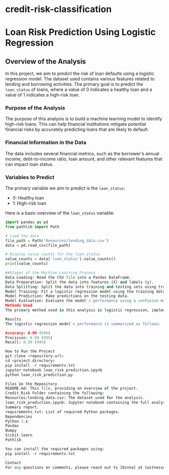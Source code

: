 # credit-risk-classification
# Loan Risk Prediction Using Logistic Regression

## Overview of the Analysis

In this project, we aim to predict the risk of loan defaults using a logistic regression model. The dataset used contains various features related to lending and borrowing activities. The primary goal is to predict the `loan_status` of loans, where a value of 0 indicates a healthy loan and a value of 1 indicates a high-risk loan.

### Purpose of the Analysis

The purpose of this analysis is to build a machine learning model to identify high-risk loans. This can help financial institutions mitigate potential financial risks by accurately predicting loans that are likely to default.

### Financial Information in the Data

The data includes several financial metrics, such as the borrower's annual income, debt-to-income ratio, loan amount, and other relevant features that can impact loan status.

### Variables to Predict

The primary variable we aim to predict is the `loan_status`:
- 0: Healthy loan
- 1: High-risk loan

Here is a basic overview of the `loan_status` variable:

```python
import pandas as pd
from pathlib import Path

# Load the data
file_path = Path('Resources/lending_data.csv')
data = pd.read_csv(file_path)

# Display value counts for the loan_status
value_counts = data['loan_status'].value_counts()
print(value_counts)

##Stages of the Machine Learning Process
Data Loading: Read the CSV file into a Pandas DataFrame.
Data Preparation: Split the data into features (X) and labels (y).
Data Splitting: Split the data into training and testing sets using train_test_split.
Model Training: Fit a logistic regression model using the training data.
Model Prediction: Make predictions on the testing data.
Model Evaluation: Evaluate the model's performance using a confusion matrix and classification report.
Methods Used
The primary method used in this analysis is logistic regression, implemented using the LogisticRegression class from the sklearn library.

Results
The logistic regression model's performance is summarized as follows:

Accuracy: 0.99 (99%)
Precision: 0.99 (99%)
Recall: 0.99 (99%)

How to Run the Project
git clone <repository-url>
cd <project-directory>
pip install -r requirements.txt
jupyter notebook loan_risk_prediction.ipynb
python loan_risk_prediction.py

Files in the Repository
README.md: This file, providing an overview of the project.
Credit_Risk Folder containing the following:
Resources/lending_data.csv: The dataset used for the analysis.
loan_risk_prediction.ipynb: Jupyter notebook containing the full analysis.
Summary report.
requirements.txt: List of required Python packages.
Dependencies
Python 3.x
Pandas
Numpy
Scikit-learn
Pathlib

You can install the required packages using:
pip install -r requirements.txt

Contact
For any questions or comments, please reach out to [Dinna] at [witnessdinna@gmail.com].
